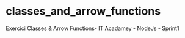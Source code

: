 # classes_and_arrow_functions
Exercici Classes &amp; Arrow Functions- IT Acadamey - NodeJs - Sprint1
